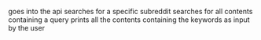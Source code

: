 goes into the api 
searches for a specific subreddit
searches for all contents containing a query
prints all the contents containing the keywords as input by the user
